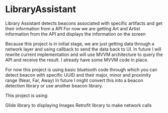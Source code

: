 # LibraryAssistant
Library Assistant detects beacons associated with specific artifacts and get their information from a API
For now we are getting Art and Artist information from the API and displays the information on the screen

Because this project is in initial stage, we are just getting data through a network layer and using callback to send the data back to UI.
In future I will rewrite current implementation and will use MVVM architecture to query the API and receive the result.
I already have some MVVM code in place.

For now this project is using basic bluetooth code through which you can detect beacon with specific UUID and their major, minor and proximity range (Near, Far, Away)
In future I might convert this into a beacon detection library or use another beacon library.

This project is using:

Glide library to displaying Images
Retrofit library to make network calls
